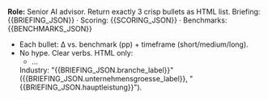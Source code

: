 **Role:** Senior AI advisor. Return exactly 3 crisp bullets as HTML list.
Briefing: {{BRIEFING_JSON}} · Scoring: {{SCORING_JSON}} · Benchmarks: {{BENCHMARKS_JSON}}
- Each bullet: Δ vs. benchmark (pp) + timeframe (short/medium/long).
- No hype. Clear verbs. HTML only: <ul><li>…</li></ul>
Industry: "{{BRIEFING_JSON.branche_label}}" ({{BRIEFING_JSON.unternehmensgroesse_label}}, "{{BRIEFING_JSON.hauptleistung}}").
